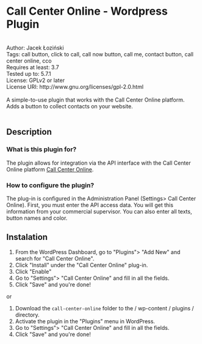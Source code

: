 # Call Center Online - Wordpress Plugin

<br />
Author: Jacek Łoziński<br />
Tags: call button, click to call, call now button, call me, contact button, call center online, cco<br />
Requires at least: 3.7<br />
Tested up to: 5.7.1<br />
License: GPLv2 or later<br />
License URI: http://www.gnu.org/licenses/gpl-2.0.html<br />
<br />
A simple-to-use plugin that works with the Call Center Online platform. Adds a button to collect contacts on your website.<br />
<br />

## Description

### What is this plugin for?

The plugin allows for integration via the API interface with the Call Center Online platform [Call Center Online](https://callcenteronline.pl).

### How to configure the plugin?

The plug-in is configured in the Administration Panel (Settings> Call Center Online).
First, you must enter the API access data. You will get this information from your commercial supervisor.
You can also enter all texts, button names and color.

## Instalation

1. From the WordPress Dashboard, go to "Plugins"> "Add New" and search for "Call Center Online".
2. Click "Install" under the "Call Center Online" plug-in.
3. Click "Enable"
4. Go to "Settings"> "Call Center Online" and fill in all the fields.
5. Click "Save" and you're done!

or

1. Download the `call-center-online` folder to the / wp-content / plugins / directory.
2. Activate the plugin in the "Plugins" menu in WordPress.
3. Go to "Settings"> "Call Center Online" and fill in all the fields.
4. Click "Save" and you're done!

